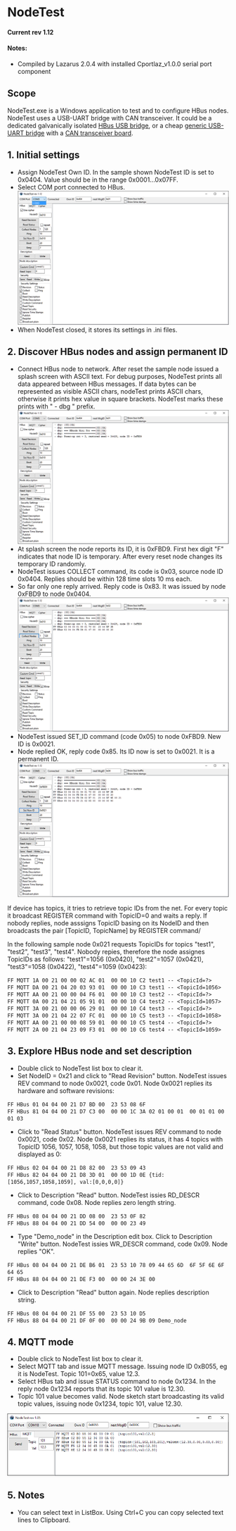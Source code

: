 # NodeTest
#### Current rev 1.12

#### Notes:
  * Compiled by Lazarus 2.0.4 with installed Cportlaz_v1.0.0 serial port component

## Scope

NodeTest.exe is a Windows application to test and to configure HBus nodes. NodeTest uses a USB-UART bridge with CAN transceiver. It could be a dedicated galvanically isolated [HBus USB bridge](https://github.com/akouz/HBus/tree/master/Devices/02_USB_Bridge), or a cheap [generic USB-UART bridge](https://www.ebay.com.au/sch/i.html?_from=R40&_trksid=m570.l1313&_nkw=usb+to+uart+bridge+board&_sacat=0&LH_TitleDesc=0&ul_noapp=true&_odkw=usb+to+uart+bridge) with a [CAN transceiver board](https://www.amazon.com/SN65HVD230-CAN-Board-Communication-Development/dp/B00KM6XMXO). 

## 1. Initial settings
  * Assign NodeTest Own ID. In the sample shown NodeTest ID is set to 0x0404. Value should be in the range 0x0001...0x07FF. 
  * Select COM port connected to HBus. 
![Pic1_1](https://github.com/akouz/HBus/blob/master/NodeTest/Doc/pic1_1.png)
  * When NodeTest closed, it stores its settings in .ini files. 

## 2. Discover HBus nodes and assign permanent ID
  * Connect HBus node to network. After reset the sample node issued a splash screen with ASCII text. For debug purposes, NodeTest prints all data appeared between HBus messages. If data bytes can be represented as visible ASCII chars, nodeTest prints ASCII chars, otherwise it prints hex value in square brackets. NodeTest marks these prints with " - dbg " prefix.
![Pic2_1](https://github.com/akouz/HBus/blob/master/NodeTest/Doc/pic2_1.png)
  * At splash screen the node reports its ID, it is 0xFBD9. First hex digit "F" indicates that node ID is temporary. After every reset node changes its temporary ID randomly.
  * NodeTest issues COLLECT command, its code is 0x03, source node ID 0x0404. Replies should be within 128 time slots 10 ms each.
  * So far only one reply arrived. Reply code is 0x83. It was issued by node 0xFBD9 to node 0x0404.  
![Pic2_2](https://github.com/akouz/HBus/blob/master/NodeTest/Doc/pic2_2.png)
  * NodeTest issued SET_ID command (code 0x05) to node 0xFBD9. New ID is 0x0021.
  * Node replied OK, reply code 0x85. Its ID now is set to 0x0021. It is a permanent ID.
![Pic2_3](https://github.com/akouz/HBus/blob/master/NodeTest/Doc/pic2_3.png)

If device has topics, it tries to retrieve topic IDs from the net. For every topic it broadcast REGISTER command with TopicID=0 and waits a reply. If nobody replies, node asssigns TopicID basing on its NodeID and then broadcasts the pair [TopicID, TopicName] by REGISTER command/

In the following sample node 0x021 requests TopicIDs for topics "test1", "test2", "test3", "test4". Nobody repies, therefore the node assignes TopicIDs as follows: "test1"=1056 (0x0420), "test2"=1057 (0x0421), "test3"=1058 (0x0422), "test4"=1059 (0x0423):
```
FF MQTT 1A 00 21 00 00 02 AC 01  00 00 10 C2 test1 -- <TopicId=?>
FF MQTT DA 00 21 04 20 03 93 01  00 00 10 C3 test1 -- <TopicId=1056>
FF MQTT AA 00 21 00 00 04 F6 01  00 00 10 C3 test2 -- <TopicId=?>
FF MQTT 0A 00 21 04 21 05 91 01  00 00 10 C4 test2 -- <TopicId=1057>
FF MQTT 3A 00 21 00 00 06 29 01  00 00 10 C4 test3 -- <TopicId=?>
FF MQTT 3A 00 21 04 22 07 FC 01  00 00 10 C5 test3 -- <TopicId=1058>
FF MQTT AA 00 21 00 00 08 59 01  00 00 10 C5 test4 -- <TopicId=?>
FF MQTT 2A 00 21 04 23 09 F3 01  00 00 10 C6 test4 -- <TopicId=1059>
```
## 3. Explore HBus node and set description
  * Double click to NodeTest list box to clear it.
  * Set NodeID = 0x21 and click to "Read Revision" button. NodeTest issues REV command to node 0x0021, code 0x01. Node 0x0021 replies its hardware and software revisions:
```
FF HBus 01 04 04 00 21 D7 BD 00  23 53 08 6F 
FF HBus 81 04 04 00 21 D7 C3 00  00 00 1C 3A 02 01 00 01  00 01 01 00 01 03 
```
  * Click to "Read Status" button.  NodeTest issues REV command to node 0x0021, code 0x02. Node 0x0021 replies its status, it has 4 topics with TopicID 1056, 1057, 1058, 1058, but those topic values are not valid and displayed as 0:
```
FF HBus 02 04 04 00 21 D8 82 00  23 53 09 43 
FF HBus 82 04 04 00 21 D8 3D 01  00 00 1D 0E {tid:[1056,1057,1058,1059], val:[0,0,0,0]}
```

  * Click to Description "Read" button.  NodeTest issies RD_DESCR command, code 0x08. Node replies zero length string.
```  
FF HBus 08 04 04 00 21 DD 08 00  23 53 0F 82 
FF HBus 88 04 04 00 21 DD 54 00  00 00 23 49 
```
  * Type "Demo_node" in the Description edit box. Click to Description "Write" button.  NodeTest issies WR_DESCR command, code 0x09. Node replies "OK".
```
FF HBus 08 04 04 00 21 DE B6 01  23 53 10 78 09 44 65 6D  6F 5F 6E 6F 64 65 
FF HBus 88 04 04 00 21 DE F3 00  00 00 24 3E 00 
```
  * Click to Description "Read" button again.  Node replies description string.
```
FF HBus 08 04 04 00 21 DF 55 00  23 53 10 D5 
FF HBus 88 04 04 00 21 DF 0F 00  00 00 24 9B 09 Demo_node
```

## 4. MQTT mode
  * Double click to NodeTest list box to clear it.
  * Select MQTT tab and issue MQTT message. Issuing node ID 0xB055, eg it is NodeTest. Topic 101=0x65, value 12.3.
  * Select HBus tab and issue STATUS command to node 0x1234.  In the reply node 0x1234 reports that its topic 101 value is 12.30.
  * Topic 101 value becomes valid. Node sketch start broadcasting its valid topic values, issuing node 0x1234, topic 101, value 12.30. 
  
![Pic4_1](https://github.com/akouz/HBus/blob/master/NodeTest/Doc/pic4_1.png)

## 5. Notes
  * You can select text in ListBox. Using Ctrl+C you can copy selected text lines to Clipboard.

  

